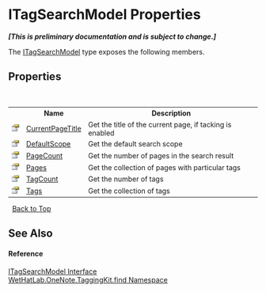 # ITagSearchModel Properties
 _**\[This is preliminary documentation and is subject to change.\]**_

The <a href="535c3fef-5462-2463-759b-5af4898e3747">ITagSearchModel</a> type exposes the following members.


## Properties
&nbsp;<table><tr><th></th><th>Name</th><th>Description</th></tr><tr><td>![Public property](media/pubproperty.gif "Public property")</td><td><a href="5ccb4025-2cd6-4012-0b65-c2e5dfdce48e">CurrentPageTitle</a></td><td>
Get the title of the current page, if tacking is enabled</td></tr><tr><td>![Public property](media/pubproperty.gif "Public property")</td><td><a href="276c4024-2dce-808a-8f16-a824315b66ed">DefaultScope</a></td><td>
Get the default search scope</td></tr><tr><td>![Public property](media/pubproperty.gif "Public property")</td><td><a href="c9b2ebc0-6fee-c346-29b9-ff6dc27a0a53">PageCount</a></td><td>
Get the number of pages in the search result</td></tr><tr><td>![Public property](media/pubproperty.gif "Public property")</td><td><a href="7cf4f5de-0940-fd57-0e2f-a43d294f88b5">Pages</a></td><td>
Get the collection of pages with particular tags</td></tr><tr><td>![Public property](media/pubproperty.gif "Public property")</td><td><a href="b201f3f7-727f-fe31-b1de-c05ff324eeca">TagCount</a></td><td>
Get the number of tags</td></tr><tr><td>![Public property](media/pubproperty.gif "Public property")</td><td><a href="b8c2a358-8bae-beb8-7149-7eb6b32b060e">Tags</a></td><td>
Get the collection of tags</td></tr></table>&nbsp;
<a href="#itagsearchmodel-properties">Back to Top</a>

## See Also


#### Reference
<a href="535c3fef-5462-2463-759b-5af4898e3747">ITagSearchModel Interface</a><br /><a href="0e3a8efd-07d2-1709-b1cd-709153222081">WetHatLab.OneNote.TaggingKit.find Namespace</a><br />